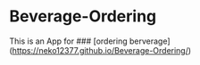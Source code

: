 # Beverage-Ordering
This is an App for ### [ordering berverage] (https://neko12377.github.io/Beverage-Ordering/)
